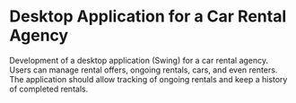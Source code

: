 # Desktop Application for a Car Rental Agency

Development of a desktop application (Swing) for a car rental agency.
Users can manage rental offers, ongoing rentals, cars, and even renters.
The application should allow tracking of ongoing rentals and keep a history of completed rentals.
